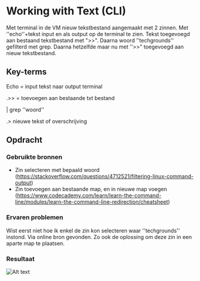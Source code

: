 # Working with Text (CLI)
Met terminal in de VM nieuw tekstbestand aangemaakt met 2 zinnen. Met ''echo''+tekst input en als output op de terminal te zien. Tekst toegevoegd aan bestaand tekstbestand met ">>". Daarna woord ''techgrounds'' gefilterd met grep. Daarna hetzelfde maar nu met ''>>" toegevoegd aan nieuw tekstbestand.
## Key-terms
Echo = input tekst naar output terminal

.>> = toevoegen aan bestaande txt bestand

| grep ''woord'' 

.> nieuwe tekst of overschrijving

## Opdracht
### Gebruikte bronnen
* Zin selecteren met bepaald woord (https://stackoverflow.com/questions/4712521/filtering-linux-command-output)
* Zin toevoegen aan bestaande map, en in nieuwe map voegen (https://www.codecademy.com/learn/learn-the-command-line/modules/learn-the-command-line-redirection/cheatsheet)

### Ervaren problemen
Wist eerst niet hoe ik enkel de zin kon selecteren waar ''techgrounds'' instond. Via online bron gevonden. Zo ook de oplossing om deze zin in een aparte map te plaatsen.

### Resultaat
![Alt text](../00_includes/WorkingwithTextScreenshot.jpg)